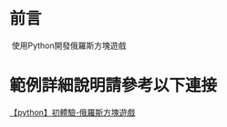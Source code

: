 # 前言
 使用Python開發俄羅斯方塊遊戲

# 範例詳細說明請參考以下連接   
[【python】初體驗-俄羅斯方塊遊戲](http://webfish-channel.blogspot.tw/2017/11/python.html)

